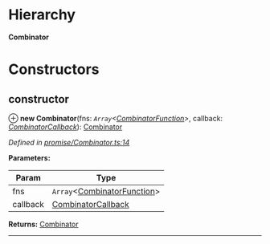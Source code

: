 

# Hierarchy

**Combinator**

# Constructors

<a id="constructor"></a>

##  constructor

⊕ **new Combinator**(fns: *`Array`<[CombinatorFunction](../modules/_promise_combinator_.md#combinatorfunction)>*, callback: *[CombinatorCallback](../modules/_promise_combinator_.md#combinatorcallback)*): [Combinator](_promise_combinator_.combinator.md)

*Defined in [promise/Combinator.ts:14](https://github.com/polkadot-js/api/blob/7483dc5/packages/api/src/promise/Combinator.ts#L14)*

**Parameters:**

| Param | Type |
| ------ | ------ |
| fns | `Array`<[CombinatorFunction](../modules/_promise_combinator_.md#combinatorfunction)> |
| callback | [CombinatorCallback](../modules/_promise_combinator_.md#combinatorcallback) |

**Returns:** [Combinator](_promise_combinator_.combinator.md)

___

